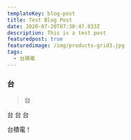 ```yaml
---
templateKey: blog-post
title: Test Blog Post
date: 2020-07-20T07:30:47.833Z
description: This is a test post
featuredpost: true
featuredimage: /img/products-grid3.jpg
tags:
  - 台積電
---
```

### 台 

> 台

台 台 台

台積電！